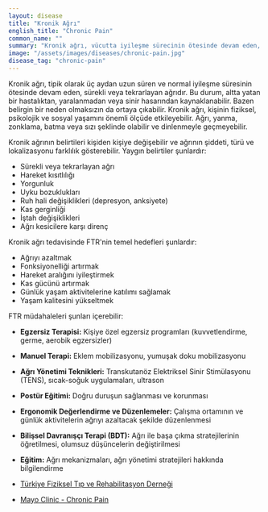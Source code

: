 ```yaml
---
layout: disease
title: "Kronik Ağrı"
english_title: "Chronic Pain"
common_name: ""
summary: "Kronik ağrı, vücutta iyileşme sürecinin ötesinde devam eden, uzun süreli ve sürekli ağrıdır."
image: "/assets/images/diseases/chronic-pain.jpg"
disease_tag: "chronic-pain"
---
```





Kronik ağrı, tipik olarak üç aydan uzun süren ve normal iyileşme süresinin ötesinde devam eden, sürekli veya tekrarlayan ağrıdır. Bu durum, altta yatan bir hastalıktan, yaralanmadan veya sinir hasarından kaynaklanabilir. Bazen belirgin bir neden olmaksızın da ortaya çıkabilir. Kronik ağrı, kişinin fiziksel, psikolojik ve sosyal yaşamını önemli ölçüde etkileyebilir. Ağrı, yanma, zonklama, batma veya sızı şeklinde olabilir ve dinlenmeyle geçmeyebilir.


Kronik ağrının belirtileri kişiden kişiye değişebilir ve ağrının şiddeti, türü ve lokalizasyonu farklılık gösterebilir. Yaygın belirtiler şunlardır:

*   Sürekli veya tekrarlayan ağrı
*   Hareket kısıtlılığı
*   Yorgunluk
*   Uyku bozuklukları
*   Ruh hali değişiklikleri (depresyon, anksiyete)
*   Kas gerginliği
*   İştah değişiklikleri
*   Ağrı kesicilere karşı direnç


Kronik ağrı tedavisinde FTR'nin temel hedefleri şunlardır:

*   Ağrıyı azaltmak
*   Fonksiyonelliği artırmak
*   Hareket aralığını iyileştirmek
*   Kas gücünü artırmak
*   Günlük yaşam aktivitelerine katılımı sağlamak
*   Yaşam kalitesini yükseltmek

FTR müdahaleleri şunları içerebilir:

*   **Egzersiz Terapisi:** Kişiye özel egzersiz programları (kuvvetlendirme, germe, aerobik egzersizler)
*   **Manuel Terapi:** Eklem mobilizasyonu, yumuşak doku mobilizasyonu
*   **Ağrı Yönetimi Teknikleri:** Transkutanöz Elektriksel Sinir Stimülasyonu (TENS), sıcak-soğuk uygulamaları, ultrason
*   **Postür Eğitimi:** Doğru duruşun sağlanması ve korunması
*   **Ergonomik Değerlendirme ve Düzenlemeler:** Çalışma ortamının ve günlük aktivitelerin ağrıyı azaltacak şekilde düzenlenmesi
*   **Bilişsel Davranışçı Terapi (BDT):** Ağrı ile başa çıkma stratejilerinin öğretilmesi, olumsuz düşüncelerin değiştirilmesi
*   **Eğitim:** Ağrı mekanizmaları, ağrı yönetimi stratejileri hakkında bilgilendirme


*   [Türkiye Fiziksel Tıp ve Rehabilitasyon Derneği](https://www.tftr.org.tr/)
*   [Mayo Clinic - Chronic Pain](https://www.mayoclinic.org/diseases-conditions/chronic-pain/symptoms-causes/syc-20355049)

